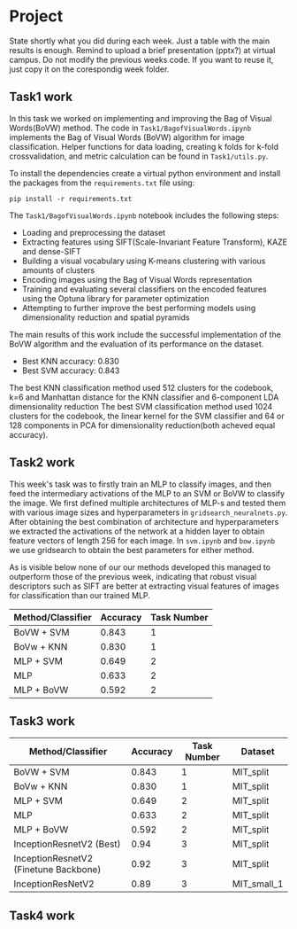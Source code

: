 # Project
State shortly what you did during each week. Just a table with the main results is enough. Remind to upload a brief presentation (pptx?) at virtual campus. Do not modify the previous weeks code. If you want to reuse it, just copy it on the corespondig week folder.

## Task1 work
In this task we worked on implementing and improving the Bag of Visual Words(BoVW) method. The code in `Task1/BagofVisualWords.ipynb` implements the Bag of Visual Words (BoVW) algorithm for image classification. Helper functions for data loading, creating k folds for k-fold crossvalidation, and metric calculation can be found in `Task1/utils.py`. 

To install the dependencies create a virtual python environment and install the packages from the `requirements.txt` file using:

```pip install -r requirements.txt```


The `Task1/BagofVisualWords.ipynb` notebook includes the following steps:

- Loading and preprocessing the dataset
- Extracting features using SIFT(Scale-Invariant Feature Transform), KAZE and dense-SIFT
- Building a visual vocabulary using K-means clustering with various amounts of clusters
- Encoding images using the Bag of Visual Words representation
- Training and evaluating several classifiers on the encoded features using the Optuna library for parameter optimization
- Attempting to further improve the best performing models using dimensionality reduction and spatial pyramids

The main results of this work include the successful implementation of the BoVW algorithm and the evaluation of its performance on the dataset.

- Best KNN accuracy: 0.830
- Best SVM accuracy: 0.843

The best KNN classification method used 512 clusters for the codebook, k=6 and Manhattan distance for the KNN classifier and 6-component LDA dimensionality reduction
The best SVM classification method used 1024 clusters for the codebook, the linear kernel for the SVM classifier and 64 or 128 components in PCA for dimensionality reduction(both acheved equal accuracy). 


## Task2 work

This week's task was to firstly train an MLP to classify images, and then feed the intermediary activations of the MLP to an SVM or BoVW to classify the image. 
We first defined multiple architectures of MLP-s and tested them with various image sizes and hyperparameters in `gridsearch_neuralnets.py`. After obtaining the best combination of architecture and hyperparameters we extracted the activations of the network at a hidden layer  to obtain feature vectors of length 256 for each image. In `svm.ipynb` and `bow.ipynb` we use gridsearch to obtain the best parameters for either method.

As is visible below none of our our methods developed this managed to outperform those of the previous week, indicating that robust visual descriptors such as SIFT are better at extracting visual features of images for classification than our trained MLP.

| Method/Classifier | Accuracy | Task Number |
|----------|----------|----------|
| BoVW + SVM |  0.843 | 1 |
| BoVw + KNN | 0.830 | 1 |
| MLP + SVM | 0.649 | 2 |
| MLP | 0.633 | 2 |
| MLP + BoVW | 0.592 | 2 |


## Task3 work
| Method/Classifier | Accuracy | Task Number | Dataset |
|----------|----------|----------|----------|
| BoVW + SVM |  0.843 | 1 | MIT_split | 
| BoVw + KNN | 0.830 | 1 | MIT_split | 
| MLP + SVM | 0.649 | 2 | MIT_split | 
| MLP | 0.633 | 2 | MIT_split | 
| MLP + BoVW | 0.592 | 2 | MIT_split | 
| InceptionResnetV2 (Best) | 0.94 | 3 | MIT_split | 
| InceptionResnetV2 (Finetune Backbone) | 0.92 | 3 | MIT_split | 
| InceptionResNetV2 | 0.89 | 3 | MIT_small_1 | 
## Task4 work

